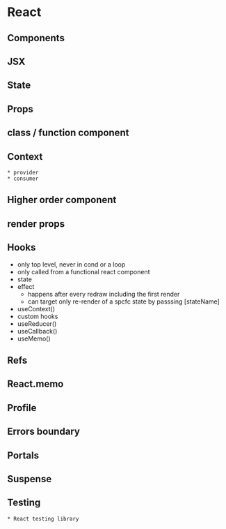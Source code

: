 # React 

## Components

## JSX

## State 

## Props

## class / function component

## Context
	* provider 
	* consumer 

## Higher order component
## render props
 
## Hooks
* only top level, never in cond or a loop
* only called from a functional react component
*	state
* effect
	* happens after every redraw including the first render
	* can target only re-render of a spcfc state by passsing [stateName]
* useContext()
* custom hooks 
* useReducer()
* useCallback() 
* useMemo()
 
## Refs
## React.memo 
## Profile
## Errors boundary
## Portals
## Suspense

## Testing
	* React testing library
